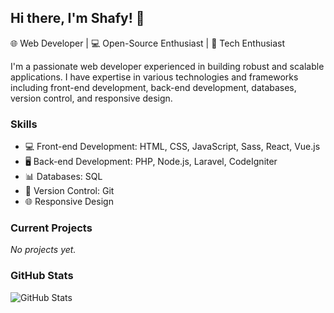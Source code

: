 ## Hi there, I'm Shafy! 👋

🌐 Web Developer | 💻 Open-Source Enthusiast | 🚀 Tech Enthusiast

I'm a passionate web developer experienced in building robust and scalable applications. I have expertise in various technologies and frameworks including front-end development, back-end development, databases, version control, and responsive design.

### Skills

- 💻 Front-end Development: HTML, CSS, JavaScript, Sass, React, Vue.js
- 🖥️ Back-end Development: PHP, Node.js, Laravel, CodeIgniter
- 📊 Databases: SQL
- 🔧 Version Control: Git
- 🌐 Responsive Design

### Current Projects

*No projects yet.*

### GitHub Stats

![GitHub Stats](https://github-readme-stats.vercel.app/api?username=shafygunawan&show_icons=true&hide_title=true&theme=dark)

<!--
### Talking about Personal Stuffs :
- 🔭 I’m currently working on ...
- 🌱 I’m currently learning ...
- 👯 I’m looking to collaborate on ...
- 🤔 I’m looking for help with ...
- 💬 Ask me about ...
- 📫 How to reach me: ...
- 😄 Pronouns: ...
- ⚡ Fun fact: ...
-->
